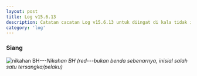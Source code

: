 ```yaml
---
layout: post
title: Log v15.6.13
description: Catatan cacatan Log v15.6.13 untuk diingat di kala tidak ingat sekaligus sengaja tidak ingat agar kembali mengingat.
category: 'log'
---
```


### Siang

![nikahan BH](/assets/post/nikahan-bh/IMG-20150613-WA0003.jpg)*---Nikahan BH (red---bukan benda sebenarnya, inisial salah satu tersangka/pelaku)*

